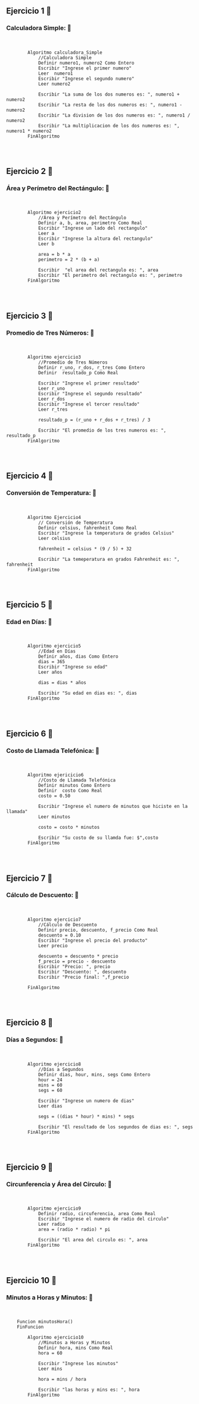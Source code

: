 <h2>Ejercicio 1 🐍</h2>
<h3>Calculadora Simple: 🐥</h3>

<pre>    
    <code>
        Algoritmo calculadora_Simple
        	//Calculadora Simple
        	Definir numero1, numero2 Como Entero
        	Escribir "Ingrese el primer numero"
        	Leer  numero1
        	Escribir "Ingrese el segundo numero"
        	Leer numero2

        	Escribir "La suma de los dos numeros es: ", numero1 + numero2
        	Escribir "La resta de los dos numeros es: ", numero1 - numero2
        	Escribir "La division de los dos numeros es: ", numero1 / numero2
        	Escribir "La multiplicacion de los dos numeros es: ", numero1 * numero2
        FinAlgoritmo
    </code>
</pre>

<br>


<h2>Ejercicio 2 🐍</h2>
<h3>Área y Perímetro del Rectángulo: 🐥</h3>

<pre>    
    <code>
        Algoritmo ejercicio2
	        //Área y Perímetro del Rectángulo
	        Definir a, b, area, perimetro Como Real
	        Escribir "Ingrese un lado del rectangulo"
	        Leer a
	        Escribir "Ingrese la altura del rectangulo"
	        Leer b
	
	        area = b * a
	        perimetro = 2 * (b + a)
	
	        Escribir  "el area del rectangulo es: ", area
	        Escribir "El perimetro del rectangulo es: ", perimetro
        FinAlgoritmo
    </code>
</pre>

<br>


<h2>Ejercicio 3 🐍</h2>
<h3>Promedio de Tres Números: 🐥</h3>

<pre>    
    <code>
        Algoritmo ejercicio3
	        //Promedio de Tres Números
	        Definir r_uno, r_dos, r_tres Como Entero
	        Definir  resultado_p Como Real
	
	        Escribir "Ingrese el primer resultado"
	        Leer r_uno
	        Escribir "Ingrese el segundo resultado"
	        Leer r_dos
	        Escribir "Ingrese el tercer resultado"
	        Leer r_tres

	        resultado_p = (r_uno + r_dos + r_tres) / 3

	        Escribir "El promedio de los tres numeros es: ", resultado_p
        FinAlgoritmo
    </code>
</pre>

<br>


<h2>Ejercicio 4 🐍</h2>
<h3>Conversión de Temperatura: 🐥</h3>

<pre>    
    <code>
        Algoritmo Ejercicio4
	        // Conversión de Temperatura
	        Definir celsius, fahrenheit Como Real
	        Escribir "Ingrese la temperatura de grados Celsius"
	        Leer celsius

	        fahrenheit = celsius * (9 / 5) + 32

	        Escribir "La temeperatura en grados Fahrenheit es: ", fahrenheit
        FinAlgoritmo
    </code>
</pre>

<br>

<h2>Ejercicio 5 🐍</h2>
<h3>Edad en Días: 🐥</h3>

<pre>    
    <code>
        Algoritmo ejercicio5
	        //Edad en Días
	        Definir años, dias Como Entero
	        dias = 365
	        Escribir "Ingrese su edad"
	        Leer años
        
	        dias = dias * años
        
	        Escribir "Su edad en dias es: ", dias
        FinAlgoritmo
    </code>
</pre>

<br>


<h2>Ejercicio 6 🐍</h2>
<h3>Costo de Llamada Telefónica: 🐥</h3>

<pre>    
    <code>
        Algoritmo ejericicio6
	        //Costo de Llamada Telefónica
	        Definir minutos Como Entero
	        Definir  costo Como Real
	        costo = 0.50

	        Escribir "Ingrese el numero de minutos que hiciste en la llamada"
	        Leer minutos

	        costo = costo * minutos

	        Escribir "Su costo de su llamda fue: $",costo
        FinAlgoritmo
    </code>
</pre>

<br>

<h2>Ejercicio 7 🐍</h2>
<h3>Cálculo de Descuento: 🐥</h3>

<pre>    
    <code>
        Algoritmo ejercicio7
	        //Cálculo de Descuento
	        Definir precio, descuento, f_precio Como Real
	        descuento = 0.10
	        Escribir "Ingrese el precio del producto"
	        Leer precio

	        descuento = descuento * precio
	        f_precio = precio - descuento
	        Escribir "Precio: ", precio
	        Escribir "Descuento: ", descuento
	        Escribir "Precio final: ",f_precio
	
        FinAlgoritmo
    </code>
</pre>

<br>


<h2>Ejercicio 8 🐍</h2>
<h3>Días a Segundos: 🐥</h3>

<pre>    
    <code>
        Algoritmo ejercicio8
	        //Días a Segundos
	        Definir dias, hour, mins, segs Como Entero
	        hour = 24
	        mins = 60
	        segs = 60

	        Escribir "Ingrese un numero de dias"
	        Leer dias

	        segs = ((dias * hour) * mins) * segs

	        Escribir "El resultado de los segundos de dias es: ", segs
        FinAlgoritmo
    </code>
</pre>

<br>


<h2>Ejercicio 9 🐍</h2>
<h3>Circunferencia y Área del Círculo: 🐥</h3>

<pre>    
    <code>
        Algoritmo ejercicio9
	        Definir radio, circuferencia, area Como Real
	        Escribir "Ingrese el numero de radio del circulo"
	        Leer radio
	        area = (radio * radio) * pi

	        Escribir "El area del circulo es: ", area
        FinAlgoritmo
    </code>
</pre>

<br>


<h2>Ejercicio 10 🐍</h2>
<h3>Minutos a Horas y Minutos: 🐥</h3>

<pre>    
    <code>
	Funcion minutosHora()
	FinFuncion
	    
        Algoritmo ejercicio10
	        //Minutos a Horas y Minutos
	        Definir hora, mins Como Real
	        hora = 60

	        Escribir "Ingrese los minutos"
	        Leer mins

	        hora = mins / hora

	        Escribir "las horas y mins es: ", hora
        FinAlgoritmo
    </code>
</pre>

<br>
